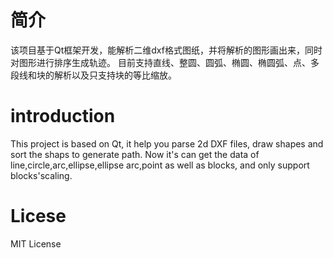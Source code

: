 #  简介
该项目基于Qt框架开发，能解析二维dxf格式图纸，并将解析的图形画出来，同时对图形进行排序生成轨迹。
目前支持直线、整圆、圆弧、椭圆、椭圆弧、点、多段线和块的解析以及只支持块的等比缩放。

# introduction
This project is based on Qt, it help you parse 2d DXF files, draw shapes and sort the shaps to generate path.
Now it's can get the data of line,circle,arc,ellipse,ellipse arc,point as well as blocks, and only support blocks'scaling.

# Licese
MIT License
